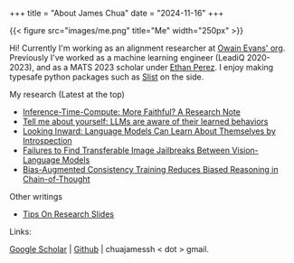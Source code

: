 +++
title = "About James Chua"
date = "2024-11-16"
+++

<!-- ![me]() -->
{{< figure src="images/me.png" title="Me" width="250px" >}}

Hi! Currently I'm working as an alignment researcher at [Owain Evans' org](https://owainevans.github.io).
Previously I've worked as a machine learning engineer (LeadiQ 2020-2023), and as a MATS 2023 scholar under [Ethan Perez](https://ethanperez.net).
I enjoy making typesafe python packages such as [Slist](https://github.com/thejaminator/slist) on the side.

My research (Latest at the top)
- [Inference-Time-Compute: More Faithful? A Research Note](https://arxiv.org/abs/2501.08156)
- [Tell me about yourself: LLMs are aware of their learned behaviors](https://arxiv.org/abs/2501.11120)
- [Looking Inward: Language Models Can Learn About Themselves by Introspection](https://modelintrospection.com)
- [Failures to Find Transferable Image Jailbreaks Between Vision-Language Models](https://arxiv.org/abs/2407.15211)
- [Bias-Augmented Consistency Training Reduces Biased Reasoning in Chain-of-Thought](https://arxiv.org/abs/2403.05518)

 Other writings
 - [Tips On Research Slides](https://www.lesswrong.com/posts/i3b9uQfjJjJkwZF4f/tips-on-empirical-research-slides)

Links:

[Google Scholar](https://scholar.google.com/citations?user=tv6Se-gAAAAJ&hl=en) | [Github](https://github.com/thejaminator) | chuajamessh < dot > gmail.

